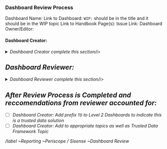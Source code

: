 ### Dashboard Review Process

Dashboard Name: 
Link to Dashboard: `WIP:` should be in the title and it should be in the WIP topic
Link to Handbook Page(s):
Issue Link:
Dashboard Owner/Editor:

#### Dashboard Creator:
<details>
<summary><i>Dashboard Creator complete this section/i></summary>
- [ ] What is the goal of this dashboard?
- [ ] Who is the primary audience?
- [ ] What's the primary consumption for this dashboard (i.e. handbook page, key meeting,etc)
- [ ] Does the dashboard provide the data requested?
- [ ] How did you validate data on the dashboard? (i.e. compared against source, test cases)
- [ ] Does the data align with the existing single source of truth and across applicable reporting in Periscope and/or Google Sheets? I.e. the data source is sourced from PROD.COMMON.*, AND REFERENCES FCT, DIM, or MART tables
- [ ] SQL formatted using [GitLab Style Guide](https://about.gitlab.com/handbook/business-ops/data-team/platform/sql-style-guide/)
- [ ] Is the underlying model built entirely on the Enterprise Dimensional Model? 
- [ ] Does this dashboard adhere to the [SiSense Style Guide](https://about.gitlab.com/handbook/business-ops/data-team/platform/sisense-style-guide/)
- [ ] Does an updated timestamp exist in the following format: 'Data As Of:' date/timestamp representing the most recent dbt run completion time for the supporting FCT
- [ ] Is there a indicator of which version this dashboard is. 
- [ ] Python / R reviewed for content, formatting, and necessity, if relevant (Did you write Python or R?)
- [ ] Filters, if relevant (Did you use filters?)
- [ ] Current month (in-progress) numbers and historical numbers are in separate charts  (If today is July 15, July should not be in your charts.)- Here's how to do it.
- [ ] Are there any drill downs?
- [ ] Overview/KPI/Top Level Performance Indicators are cross-linked to the handbook
- [ ] Topics (Periscope-speak for Categories) added
- [ ] Permissions reviewed
- [ ] Visualization Titles changed to Autofit, if relevant
- [ ] Axes labeled, if relevant
- [ ] Numbers (Currencies, Percents, Decimal Places, etc) cleaned, if relevant
- [ ] If using a date filter, set an appropriate length. Most common is 365 days. - Here's how to do it
- [ ] Chart description for each chart, linking to the handbook definitions where possible
- [ ] Legend for each of the charts is clear, and at bottom of chart
- [ ] Text Tile for "What am I looking at?" and more detailed information, leveraging hyperlinks instead of URLs
- [ ] Tooltips are used where appropriate and show relevant values
- [ ] Assign to reviewer on the data team. Use `@gitlab-data` on the dashboard if you don't know who to assign to
</details>

## Dashboard Reviewer:
<details>
<summary><i>Dashboard Reviewer complete this section/i></summary>
- [ ] Validate the source of the dashboard's underlying queries.
    * Are we we using tables sourced from PROD.COMMON when possible
    * Are we using the correct FCT, DIM, or MART tables
- [ ] Validate filters are working correctly
- [ ] Validate drill downs are working correctly
- [ ] Adheres to Sisense Style Guide
- [ ] Adheres to GitLab Style Guide
- [ ] Includes a `Data as of:` date/timestamp representing the most recent dbt run completion time for the supporting FCT
- [ ] Includes Version
- [ ] Text tile for "What am I looking at?"
- [ ] Tooltips used show appropriate values
- [ ] Axes labelled correctly
- [ ] Added to topics 
- [ ] Associated handbook page
</details>

## After Review Process is Completed and reccomendations from reviewer accounted for:
- [ ] Dashboard Creator: Add prefix `TD` to Level 2 Dashboards to indicate this is a trusted data solution
- [ ] Dashboard Creator: Add to appropriate topics as well as Trusted Data Framework Topic

/label ~Reporting ~Periscope / Sisense ~Dashboard Review

